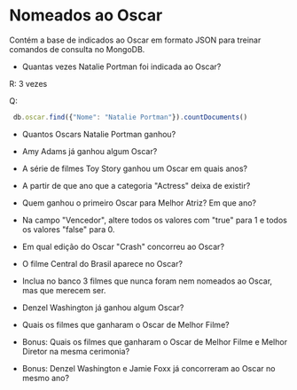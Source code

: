 # Nomeados ao Oscar

Contém a base de indicados ao Oscar em formato JSON para treinar comandos de consulta no MongoDB. 

* Quantas vezes Natalie Portman foi indicada ao Oscar?

R: 3 vezes

Q:
```js
 db.oscar.find({"Nome": "Natalie Portman"}).countDocuments()
```

* Quantos Oscars Natalie Portman ganhou?

* Amy Adams já ganhou algum Oscar?

* A série de filmes Toy Story ganhou um Oscar em quais anos?

* A partir de que ano que a categoria "Actress" deixa de existir? 

* Quem ganhou o primeiro Oscar para Melhor Atriz? Em que ano?

* Na campo "Vencedor", altere todos os valores com "true" para 1 e todos os valores "false" para 0.

* Em qual edição do Oscar "Crash" concorreu ao Oscar?

* O filme Central do Brasil aparece no Oscar?

* Inclua no banco 3 filmes que nunca foram nem nomeados ao Oscar, mas que merecem ser. 

* Denzel Washington já ganhou algum Oscar?

* Quais os filmes que ganharam o Oscar de Melhor Filme?

* Bonus: Quais os filmes que ganharam o Oscar de Melhor Filme e Melhor Diretor na mesma cerimonia?

* Bonus: Denzel Washington e Jamie Foxx já concorreram ao Oscar no mesmo ano?
